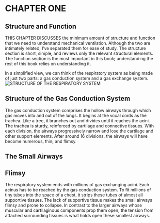 # CHAPTER ONE

## Structure and Function

THIS CHAPTER DISCUSSES the minimum amount of structure and function that we need to understand mechanical ventilation. Although the two are intimately related, I’ve separated them for ease of study. The structure section is short, simple, and reviews only the relevant structural elements. The function section is the most important in this book; understanding the rest of this book relies on understanding it.

In a simplified view, we can think of the respiratory system as being made of just two parts: a gas conduction system and a gas exchange system. ![STRUCTURE OF THE RESPIRATORY SYSTEM](https://i.imgur.com/1DBVTtd.png)

## Structure of the Gas Conduction System

The gas conduction system comprises the hollow airways through which gas moves into and out of the lungs. It begins at the vocal cords as the trachea. Like a tree, it branches out and divides until it reaches the acini. The trachea is sturdy, reinforced by cartilage and connective tissues. With each division, the airways progressively narrow and lose the cartilage and other support elements. After around 16 divisions, the airways will have become numerous, thin, and flimsy.

## The Small Airways

## Flimsy

The respiratory system ends with millions of gas exchanging acini. Each acinus has to be reached by the gas conduction system. To fit millions of tiny tubes into the space of a chest, it strips these tubes of almost all supportive tissues. The lack of supportive tissue makes the small airways flimsy and prone to collapse. In contrast to the larger airways whose muscular and cartilaginous components prop them open, the tension from attached surrounding tissues is what holds open these smallest airways.